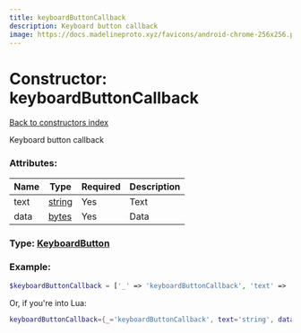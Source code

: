 ```yaml
---
title: keyboardButtonCallback
description: Keyboard button callback
image: https://docs.madelineproto.xyz/favicons/android-chrome-256x256.png
---
```

# Constructor: keyboardButtonCallback  
[Back to constructors index](index.md)



Keyboard button callback

### Attributes:

| Name     |    Type       | Required | Description |
|----------|---------------|----------|-------------|
|text|[string](../types/string.md) | Yes|Text|
|data|[bytes](../types/bytes.md) | Yes|Data|



### Type: [KeyboardButton](../types/KeyboardButton.md)


### Example:

```php
$keyboardButtonCallback = ['_' => 'keyboardButtonCallback', 'text' => 'string', 'data' => 'bytes'];
```  


Or, if you're into Lua:

```lua
keyboardButtonCallback={_='keyboardButtonCallback', text='string', data='bytes'}

```


